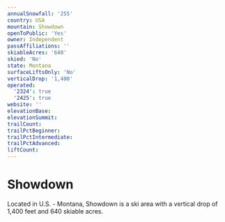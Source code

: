 ```yaml
---
annualSnowfall: '255'
country: USA
mountain: Showdown
openToPublic: 'Yes'
owner: Independent
passAffiliations: ''
skiableAcres: '640'
skied: 'No'
state: Montana
surfaceLiftsOnly: 'No'
verticalDrop: '1,400'
operated:
  '2324': true
  '2425': true
website: ''
elevationBase:
elevationSummit:
trailCount:
trailPctBeginner:
trailPctIntermediate:
trailPctAdvanced:
liftCount:
---
```



# Showdown

Located in U.S. - Montana, Showdown is a ski area with a vertical drop of 1,400 feet and 640 skiable acres.
